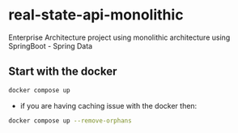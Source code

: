 # real-state-api-monolithic
Enterprise Architecture project using monolithic architecture using SpringBoot - Spring Data

## Start with the docker
```bash
docker compose up
```
- if you are having caching issue with the docker then:
```bash
docker compose up --remove-orphans  
```
